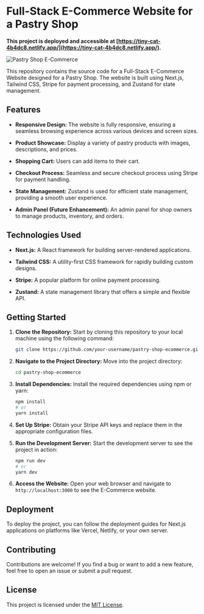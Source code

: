 # Full-Stack E-Commerce Website for a Pastry Shop

**This project is deployed and accessible at [https://tiny-cat-4b4dc8.netlify.app/](https://tiny-cat-4b4dc8.netlify.app/).**

![Pastry Shop E-Commerce](screenshot.png)

This repository contains the source code for a Full-Stack E-Commerce Website designed for a Pastry Shop. The website is built using Next.js, Tailwind CSS, Stripe for payment processing, and Zustand for state management.

## Features

- **Responsive Design:** The website is fully responsive, ensuring a seamless browsing experience across various devices and screen sizes.

- **Product Showcase:** Display a variety of pastry products with images, descriptions, and prices.

- **Shopping Cart:** Users can add items to their cart.

- **Checkout Process:** Seamless and secure checkout process using Stripe for payment handling.

- **State Management:** Zustand is used for efficient state management, providing a smooth user experience.

- **Admin Panel (Future Enhancement):** An admin panel for shop owners to manage products, inventory, and orders.

## Technologies Used

- **Next.js:** A React framework for building server-rendered applications.

- **Tailwind CSS:** A utility-first CSS framework for rapidly building custom designs.

- **Stripe:** A popular platform for online payment processing.

- **Zustand:** A state management library that offers a simple and flexible API.

## Getting Started

1. **Clone the Repository:** Start by cloning this repository to your local machine using the following command:

    ```bash
    git clone https://github.com/your-username/pastry-shop-ecommerce.git
    ```

2. **Navigate to the Project Directory:** Move into the project directory:

    ```bash
    cd pastry-shop-ecommerce
    ```

3. **Install Dependencies:** Install the required dependencies using npm or yarn:

    ```bash
    npm install
    # or
    yarn install
    ```

4. **Set Up Stripe:** Obtain your Stripe API keys and replace them in the appropriate configuration files.

5. **Run the Development Server:** Start the development server to see the project in action:

    ```bash
    npm run dev
    # or
    yarn dev
    ```

6. **Access the Website:** Open your web browser and navigate to `http://localhost:3000` to see the E-Commerce website.

## Deployment

To deploy the project, you can follow the deployment guides for Next.js applications on platforms like Vercel, Netlify, or your own server.

## Contributing

Contributions are welcome! If you find a bug or want to add a new feature, feel free to open an issue or submit a pull request.

## License

This project is licensed under the [MIT License](LICENSE).
